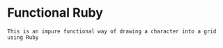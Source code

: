 # Functional Ruby
    This is an impure functional way of drawing a character into a grid using Ruby
